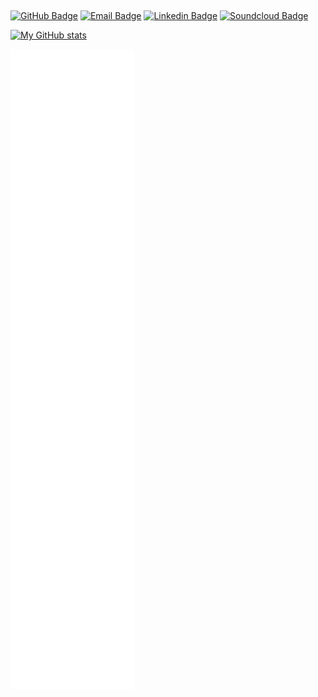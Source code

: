 ## 

[![GitHub Badge](https://img.shields.io/badge/-@r--iskey-%23181717?style=flat&logo=github)](https://github.com/r-iskey)
[![Email Badge](https://img.shields.io/badge/-robert.keyan@proton.me-8a90c7?style=flat&logo=ProtonMail&logoColor=white&link=mailto:robert.keyan@proton.me)](mailto:robert.keyan@proton.me)
[![Linkedin Badge](https://img.shields.io/badge/-@robert-blue?style=flat&logo=Linkedin&logoColor=white&link=https://www.linkedin.com/in/riskey/)](https://www.linkedin.com/in/riskey/)
[![Soundcloud Badge](https://img.shields.io/badge/-@egg__sound-ff7500?style=flat&logo=Soundcloud&logoColor=white&link=https://soundcloud.com/egg_sound)](https://soundcloud.com/egg_sound)

[![My GitHub stats](https://github-readme-stats.vercel.app/api?username=r-iskey&count_private=true&show_icons=true&theme=github_dark&include_all_commits=true&hide=contribs,stars&custom_title=My+Github+Stats)](https://github.com/r-iskey/github-readme-stats)

![Metrics](/github-metrics.svg)

